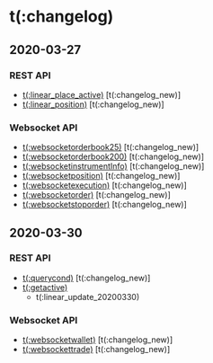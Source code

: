 # t(:changelog)

## 2020-03-27
### REST API
- [t(:linear_place_active)](#t-activeorders) [t(:changelog_new)]
- [t(:linear_position)](#t-position) [t(:changelog_new)]

### Websocket API
- [t(:websocketorderbook25)](#t-websocketorderbook25) [t(:changelog_new)]
- [t(:websocketorderbook200)](#t-websocketorderbook200) [t(:changelog_new)]
- [t(:websocketinstrumentInfo)](#t-websocketinstrumentinfo) [t(:changelog_new)]
- [t(:websocketposition)](#t-websocketposition) [t(:changelog_new)]
- [t(:websocketexecution)](#t-websocketexecution) [t(:changelog_new)]
- [t(:websocketorder)](#t-websocketorder) [t(:changelog_new)]
- [t(:websocketstoporder)](#t-websocketstoporder) [t(:changelog_new)]


## 2020-03-30
### REST API
- [t(:querycond)](#t-querycond) [t(:changelog_new)]
- [t(:getactive)](#t-getactive) 
    - t(:linear_update_20200330)

### Websocket API
- [t(:websocketwallet)](#t-websocketwallet) [t(:changelog_new)]
- [t(:websockettrade)](#t-websockettrade) [t(:changelog_new)]